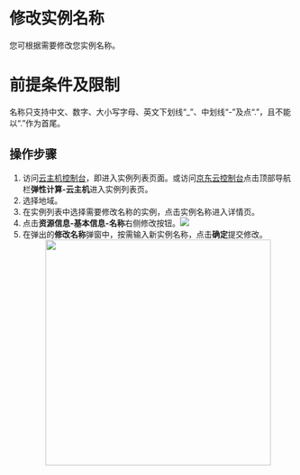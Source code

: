 # 修改实例名称

您可根据需要修改您实例名称。

# 前提条件及限制
名称只支持中文、数字、大小写字母、英文下划线“_”、中划线“-”及点“.”，且不能以“.”作为首尾。

## 操作步骤
1. 访问[云主机控制台](https://cns-console.jdcloud.com/host/compute/list)，即进入实例列表页面。或访问[京东云控制台](https://console.jdcloud.com)点击顶部导航栏**弹性计算-云主机**进入实例列表页。
2. 选择地域。
3. 在实例列表中选择需要修改名称的实例，点击实例名称进入详情页。
4. 点击**资源信息-基本信息-名称**右侧修改按钮。![](https://img1.jcloudcs.com/cn/image/vm/modifyname.png)
5. 在弹出的**修改名称**弹窗中，按需输入新实例名称，点击**确定**提交修改。<div align="center"><img src="https://img1.jcloudcs.com/cn/image/vm/modifyname2.png" width="400"></div>
